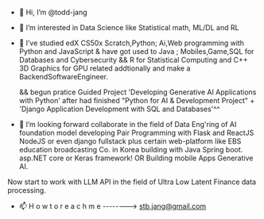 - 👋 Hi, I’m @todd-jang
- 👀 I’m interested in Data Science like Statistical math, ML/DL and RL
- 🌱 I’ve studied edX CS50x Scratch,Python; Ai,Web programming with Python and JavaScript
  & have got used to Java ; Mobiles,Game,SQL for Databases and Cybersecurity
  && R for Statistical Computing and C++ 3D Graphics for GPU related addtionally and make a BackendSoftwareEngineer.

  && begun pratice Guided Project 'Developing Generative AI Applications with Python'
after had finished "Python for AI & Development Project" + 'Django Application Development with SQL and Databases'^^
- 💞️ I’m looking forward collaborate in the field of Data Eng'ring of AI foundation model developing Pair Programming with Flask and ReactJS 
NodeJS or even django fullstack 
plus certain web-platform like EBS education broadcasting Co. in Korea building with Java Spring boot. asp.NET core or Keras framework!
OR Building mobile Apps Generative AI. 

Now start to work with LLM API in the field of Ultra Low Latent Finance data
processing.
- 📫 H o w   t o   r e a c h   m e   -------->     stb.jang@gmail.com

<!---
todd-jang/todd-jang is a ✨ special ✨ repository because its `README.md` (this file) appears on your GitHub profile.
You can click the Preview link to take a look at your changes.
--->
